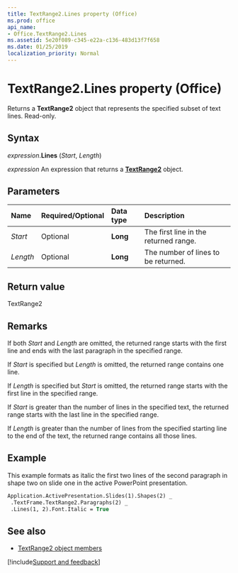 ```yaml
---
title: TextRange2.Lines property (Office)
ms.prod: office
api_name:
- Office.TextRange2.Lines
ms.assetid: 5e20f089-c345-e22a-c136-483d13f7f658
ms.date: 01/25/2019
localization_priority: Normal
---
```



# TextRange2.Lines property (Office)

Returns a **TextRange2** object that represents the specified subset of text lines. Read-only.


## Syntax

_expression_.**Lines** (_Start_, _Length_)

_expression_ An expression that returns a **[TextRange2](Office.TextRange2.md)** object.


## Parameters

|Name|Required/Optional|Data type|Description|
|:-----|:-----|:-----|:-----|
| _Start_|Optional|**Long**|The first line in the returned range.|
| _Length_|Optional|**Long**|The number of lines to be returned.|

## Return value

TextRange2


## Remarks

If both _Start_ and _Length_ are omitted, the returned range starts with the first line and ends with the last paragraph in the specified range.

If _Start_ is specified but _Length_ is omitted, the returned range contains one line.

If _Length_ is specified but _Start_ is omitted, the returned range starts with the first line in the specified range.

If _Start_ is greater than the number of lines in the specified text, the returned range starts with the last line in the specified range.

If _Length_ is greater than the number of lines from the specified starting line to the end of the text, the returned range contains all those lines.


## Example

This example formats as italic the first two lines of the second paragraph in shape two on slide one in the active PowerPoint presentation.


```vb
Application.ActivePresentation.Slides(1).Shapes(2) _ 
 .TextFrame.TextRange2.Paragraphs(2) _ 
 .Lines(1, 2).Font.Italic = True 

```


## See also

- [TextRange2 object members](overview/Library-Reference/textrange2-members-office.md)



[!include[Support and feedback](~/includes/feedback-boilerplate.md)]